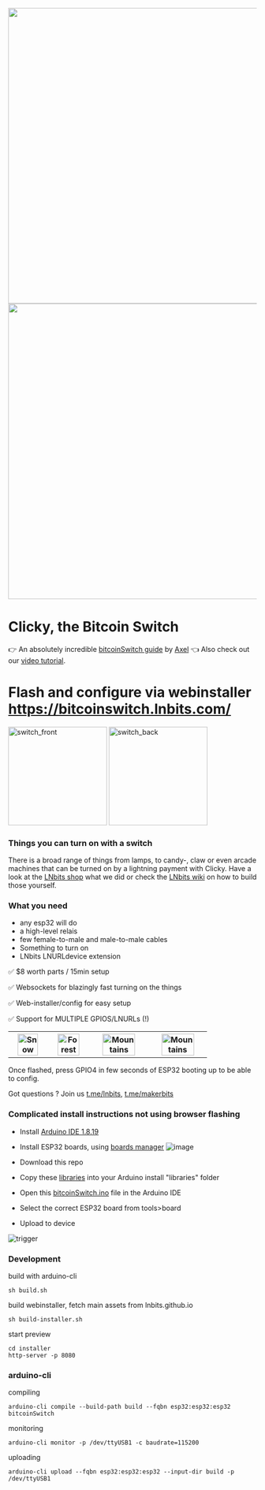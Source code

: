 <img width="600" src="https://user-images.githubusercontent.com/33088785/166832680-600ed270-cbc9-4749-82f1-c1853b242329.png"><img width="600" src="https://user-images.githubusercontent.com/33088785/166829474-a28ca2b7-dd3e-46d4-89d3-8a10bf1d3fad.png">

# Clicky, the Bitcoin Switch

👉 An absolutely incredible <a href="https://ereignishorizont.xyz/bitcoinswitch/en/">bitcoinSwitch guide</a> by [Axel](https://github.com/AxelHamburch/) 👈
Also check out our <a href="https://twitter.com/arcbtc/status/1585627498510831616">video tutorial</a>.

# Flash and configure via webinstaller https://bitcoinswitch.lnbits.com/

<img src="https://github.com/lnbits/bitcoinswitch/assets/63317640/35936b5d-d337-4dcb-8967-5f33d087b6d7" alt="switch_front" width="200">
<img src="https://github.com/lnbits/bitcoinswitch/assets/63317640/ce702a01-a315-4a0c-a86a-c69fe6a79264" alt="switch_back" width="200">


### Things you can turn on with a switch

There is a broad range of things from lamps, to candy-, claw or even arcade machines that can be turned on by a lightning payment with Clicky. 
Have a look at the [LNbits shop](https://shop.lnbits.com/product-category/hardware/fun-things) what we did or check the [LNbits wiki](https://github.com/lnbits/lnbits/wiki/Tooling-&-Building-with-LNbits) on how to build those yourself.


### What you need
- any esp32 will do
- a high-level relais
- few female-to-male and male-to-male cables
- Something to turn on
- LNbits LNURLdevice extension

✅ $8 worth parts / 15min setup

✅ Websockets for blazingly fast turning on the things

✅ Web-installer/config for easy setup

✅ Support for MULTIPLE GPIOS/LNURLs (!)

   <table>
  <tr>
    <th><img src="https://user-images.githubusercontent.com/33088785/204107016-bc9473e0-2843-4873-af71-cd934e07f444.gif" alt="Snow" style="width:80%"></th>
    <th><img src="https://user-images.githubusercontent.com/33088785/204107029-cc4ad95b-b130-4b48-9091-86d7be7d4f16.gif" alt="Forest" style="width:80%"></th>
    <th><img src="https://user-images.githubusercontent.com/33088785/204107037-870571f8-b860-4019-93d4-bbdbeaf1091f.gif" alt="Mountains" style="width:80%"></th>
    <th><img src="https://user-images.githubusercontent.com/33088785/204107044-b8a7d94f-6908-40dd-bb82-974e08f077f4.gif" alt="Mountains" style="width:80%"></th>
  </tr>
</table>

Once flashed, press GPIO4 in few seconds of ESP32 booting up to be able to config.


Got questions ? Join us <a href="https://t.me/lnbits">t.me/lnbits</a>, <a href="https://t.me/makerbits">t.me/makerbits</a>


### Complicated install instructions not using browser flashing
- Install <a href="https://www.arduino.cc/en/software">Arduino IDE 1.8.19</a>
- Install ESP32 boards, using <a href="https://docs.espressif.com/projects/arduino-esp32/en/latest/installing.html#installing-using-boards-manager">boards manager</a>
![image](https://user-images.githubusercontent.com/33088785/161862832-1269a12e-16ce-427c-9a92-df3ee573a1fb.png)

- Download this repo
- Copy these <a href="libraries">libraries</a> into your Arduino install "libraries" folder
- Open this <a href="bitcoinSwitch.ino">bitcoinSwitch.ino</a> file in the Arduino IDE
- Select the correct ESP32 board from tools>board
- Upload to device

![trigger](https://user-images.githubusercontent.com/33088785/166829947-d0194b32-19fc-4a16-83d3-dc6f9af9337c.gif)


### Development
build with arduino-cli
```console
sh build.sh
```
build webinstaller, fetch main assets from lnbits.github.io
```console
sh build-installer.sh
```
start preview
```console
cd installer
http-server -p 8080
```

### arduino-cli
compiling
```console
arduino-cli compile --build-path build --fqbn esp32:esp32:esp32 bitcoinSwitch
```
monitoring
```console
arduino-cli monitor -p /dev/ttyUSB1 -c baudrate=115200
```
uploading
```console
arduino-cli upload --fqbn esp32:esp32:esp32 --input-dir build -p /dev/ttyUSB1
```
